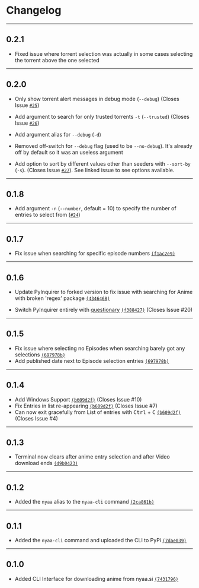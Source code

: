 # Changelog

---

## 0.2.1

- Fixed issue where torrent selection was actually in some cases selecting the torrent above the one selected

---

## 0.2.0

- Only show torrent alert messages in debug mode (`--debug`) (Closes Issue [`#25`](https://github.com/johnvictorfs/nyaa-cli/issues/25))

- Add argument to search for only trusted torrents `-t` (`--trusted`) (Closes Issue [`#26`](https://github.com/johnvictorfs/nyaa-cli/issues/26))

- Add argument alias for `--debug` (`-d`)

- Removed off-switch for `--debug` flag (used to be `--no-debug`). It's already off by default so it was an useless argument

- Add option to sort by different values other than seeders with `--sort-by` (`-s`). (Closes Issue [`#27`](https://github.com/johnvictorfs/nyaa-cli/issues/27)). See linked issue to see options available.

---

## 0.1.8

- Add argument `-n` (`--number`, default = 10) to specify the number of entries to select from ([`#24`](https://github.com/johnvictorfs/nyaa-cli/commit/53771685f94f2d34c257b45c2ca749b08ab18ac2))

---

## 0.1.7

- Fix issue when searching for specific episode numbers [`(f1ac2e9)`](https://github.com/johnvictorfs/nyaa-cli/commit/f1ac2e983fdb72c7a608d6c20d149ac1cb94dfa0)

---

## 0.1.6

- Update PyInquirer to forked version to fix issue with searching for Anime with broken 'regex' package [`(4346468)`](https://github.com/johnvictorfs/nyaa-cli/commit/434646855683b69f5def77b9f03bc75819aa9d89)

- Switch PyInquirer entirely with [questionary](https://github.com/tmbo/questionary) [`(f388427)`](https://github.com/johnvictorfs/nyaa-cli/commit/f388427e77974892696c62812478288a4690f5a6) (Closes Issue #20)

---

## 0.1.5

- Fix issue where selecting no Episodes when searching barely got any selections [`(697978b)`](https://github.com/johnvictorfs/nyaa-cli/commit/697978bd40d9524f74711d97bee06a8387d99411)
- Add published date next to Episode selection entries [`(697978b)`](https://github.com/johnvictorfs/nyaa-cli/commit/697978bd40d9524f74711d97bee06a8387d99411)

---

## 0.1.4

- Add Windows Support [`(b609d2f)`](https://github.com/johnvictorfs/nyaa-cli/commit/b609d2f05c0b2bb1a42b9654f380d38ab4219df6) (Closes Issue #10)
- Fix Entries in list re-appearing [`(b609d2f)`](https://github.com/johnvictorfs/nyaa-cli/commit/b609d2f05c0b2bb1a42b9654f380d38ab4219df6) (Closes Issue #7)
- Can now exit gracefully from List of entries with <kbd>Ctrl</kbd> + <kbd>C</kbd> [`(b609d2f)`](https://github.com/johnvictorfs/nyaa-cli/commit/b609d2f05c0b2bb1a42b9654f380d38ab4219df6) (Closes Issue #4)

---

## 0.1.3

- Terminal now clears after anime entry selection and after Video download ends [`(d9b0423)`](https://github.com/johnvictorfs/nyaa-cli/commit/d9b04232ee4ccfd9292cb46722e5403f1d0b49e0)

---

## 0.1.2

- Added the `nyaa` alias to the `nyaa-cli` command [`(2ca861b)`](https://github.com/johnvictorfs/nyaa-cli/commit/2ca861b6dcdffaa0cdf1556c2898e7a4a95c2bd6)

---

## 0.1.1

- Added the `nyaa-cli` command and uploaded the CLI to PyPi [`(7dae039)`](https://github.com/johnvictorfs/nyaa-cli/commit/7dae0396db018250683d40f8ce3343b4da8f2c23)

---

## 0.1.0

- Added CLI Interface for downloading anime from nyaa.si [`(7431796)`](https://github.com/johnvictorfs/nyaa-cli/commit/7431796d56b0c46e3d3b113d34bcb1847b952bf5)
